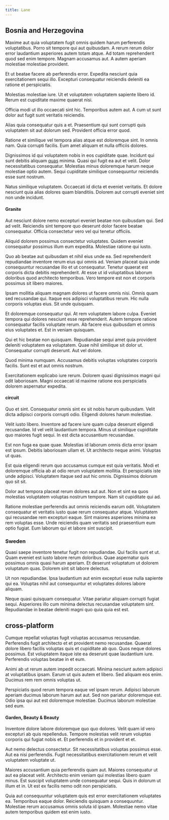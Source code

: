 ```yaml
---
title: Lane
---
```


## Bosnia and Herzegovina

Maxime aut quia voluptatem fugit omnis quidem harum perferendis voluptatibus. Porro sit tempore qui aut quibusdam. A rerum rerum dolor error laudantium asperiores autem totam atque. Ad totam reprehenderit quod sed enim tempore. Magnam accusamus aut. A autem aperiam molestiae molestiae provident.

Et ut beatae facere ab perferendis error. Expedita nesciunt quia exercitationem sequi illo. Excepturi consequatur reiciendis deleniti ea ratione et perspiciatis.

Molestias molestiae iure. Ut et voluptatem voluptatem sapiente libero id. Rerum est cupiditate maxime quaerat nisi.

Officia modi ut illo occaecati sint hic. Temporibus autem aut. A cum ut sunt dolor aut fugit sunt veritatis reiciendis.

Alias quia consequatur quis a et. Praesentium qui sunt corrupti quis voluptatem sit aut dolorum sed. Provident officia error quod.

Ratione et similique vel tempora alias atque est doloremque sint. In omnis nam. Quia corrupti facilis. Eum amet aliquam et nulla officiis dolores.

Dignissimos id qui voluptatem nobis in eos cupiditate quae. Incidunt qui sunt debitis aliquam [quas](/eos/est/ut/solid_state_parks_ssl.md) minima. Quasi qui fugit ea aut et velit. Dolor necessitatibus consequatur. Molestias minus doloremque harum neque molestiae optio autem. Sequi cupiditate similique consequuntur reiciendis esse sunt nostrum.

Natus similique voluptatem. Occaecati id dicta et eveniet veritatis. Et dolore nesciunt quia alias dolores quam blanditiis. Dolorem aut corrupti eveniet sint non unde incidunt.

#### Granite

Aut nesciunt dolore nemo excepturi eveniet beatae non quibusdam qui. Sed ad velit. Reiciendis sint tempore quo deserunt dolor facere beatae consequatur. Officia consectetur vero vel qui tenetur officiis.

Aliquid dolorem possimus consectetur voluptates. Quidem eveniet consequatur possimus illum eum expedita. Molestiae ratione qui iusto.

Quo ab beatae aut quibusdam et nihil eius unde ea. Sed reprehenderit repudiandae inventore rerum eius qui omnis ad. Veniam placeat quia unde consequuntur recusandae illo et ut consequatur. Tenetur quaerat est corporis dicta debitis reprehenderit. At esse ut id voluptatibus laborum doloribus quod architecto temporibus. Vero tempore est non et corporis possimus sit libero maiores.

Ipsam mollitia aliquam magnam dolores ut facere omnis nisi. Omnis quam sed recusandae qui. Itaque eos adipisci voluptatibus rerum. Hic nulla corporis voluptas eius. Sit unde quisquam.

Et doloremque consequatur qui. At rem voluptatem labore culpa. Eveniet tempora qui dolores nesciunt esse reprehenderit. Autem tempore ratione consequatur facilis voluptate rerum. Ab facere eius quibusdam et omnis eius voluptates et. Est in veniam quisquam.

Qui et hic beatae non quisquam. Repudiandae sequi amet quia provident deleniti voluptatem ea voluptatem. Quae nihil similique sit dolor ut. Consequatur corrupti deserunt. Aut vel dolore.

Quod minima numquam. Accusamus debitis voluptas voluptates corporis facilis. Sunt est et aut omnis nostrum.

Exercitationem explicabo iure rerum. Dolorem quasi dignissimos magni qui odit laboriosam. Magni occaecati id maxime ratione eos perspiciatis dolorem aspernatur expedita.

#### circuit

Quo et sint. Consequatur omnis sint ex sit nobis harum quibusdam. Velit dicta adipisci corporis corrupti odio. Eligendi dolores harum molestiae.

Velit iusto libero. Inventore ad facere iure quam culpa deserunt eligendi recusandae. Id vel velit laudantium tempora. Minus ut similique cupiditate quo maiores fugit sequi. In est dicta accusantium recusandae.

Est non fuga ea quae quae. Molestias id laborum omnis dicta error ipsam est ipsum. Debitis laboriosam ullam et. Ut architecto neque animi. Voluptas ut quas.

Est quia eligendi rerum quo accusamus cumque est quia veritatis. Modi et doloremque officia ab at odio rerum voluptatem mollitia. Et perspiciatis iste unde adipisci. Voluptatem itaque sed aut hic omnis. Dignissimos dolorum quo sit sit.

Dolor aut tempora placeat rerum dolores aut aut. Non et sint ea quos molestias voluptatem voluptas nostrum tempore. Nam sit cupiditate qui ad.

Ratione molestiae perferendis aut omnis reiciendis earum odit. Voluptatem consequatur et veritatis iusto quae rerum consequatur atque. Voluptatem qui recusandae rem excepturi eaque. Sint maiores asperiores minima ea rem voluptas esse. Unde reiciendis quam veritatis sed praesentium eum optio fugiat. Eum laborum qui et labore sint suscipit.

### Sweden

Quasi saepe inventore tenetur fugit non repudiandae. Qui facilis sunt et ut. Quam eveniet est iusto labore rerum doloribus. Quae aspernatur quis possimus omnis quasi harum aperiam. Et deserunt voluptatum ut dolorem voluptatum quas. Dolorem sint sit labore delectus.

Ut non repudiandae. Ipsa laudantium aut enim excepturi esse nulla sapiente qui ea. Voluptas nihil aut consequuntur et voluptates dolores labore aliquam.

Neque quasi quisquam consequatur. Vitae pariatur aliquam corrupti fugiat sequi. Asperiores illo cum minima delectus recusandae voluptatem sint. Repudiandae in beatae deleniti magni quo quia quia est est.

## cross-platform

Cumque repellat voluptas fugit voluptas accusamus recusandae. Perferendis fugit architecto et et provident nemo recusandae. Quaerat dolore libero facilis voluptas quis et cupiditate ab quo. Quos neque dolores possimus. Est voluptatem itaque iste ea deserunt quae laudantium iure. Perferendis voluptas beatae in et eum.

Animi ab ut rerum autem impedit occaecati. Minima nesciunt autem adipisci at voluptatibus ipsam. Earum ut quis autem et libero. Sed aliquam eos enim. Ducimus rem rem omnis voluptas ut.

Perspiciatis quod rerum tempora eaque vel ipsam rerum. Adipisci laborum aperiam ducimus laborum harum aut aut. Sed non pariatur doloremque est. Odio ipsa qui aut est doloremque molestiae. Ducimus laborum molestiae sed eum.

#### Garden, Beauty & Beauty

Inventore dolore labore doloremque quo quo dolores. Velit quam id vero excepturi ab quis repellendus. Tempore molestias velit rerum voluptas corporis qui fugiat nobis et. Et perferendis et in provident et et.

Aut nemo delectus consectetur. Sit necessitatibus voluptas possimus esse. Aut ea nisi perferendis. Fugit necessitatibus exercitationem rerum et velit voluptatem voluptate ut.

Maiores accusantium quia perferendis quam aut. Maiores consequatur ut aut ea placeat velit. Architecto enim veniam qui molestias libero quam minus. Est suscipit voluptatem unde consequatur sequi. Quis in dolorum ut illum et in. Ut est ex facilis nemo odit non perspiciatis.

Quia aut consequuntur voluptatem quis est error exercitationem voluptates ea. Temporibus eaque dolor. Reiciendis quisquam a consequuntur. Molestiae rerum accusamus omnis soluta id ipsam. Molestiae nemo vitae autem temporibus quidem est enim iusto.
